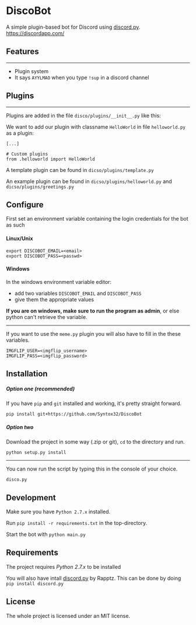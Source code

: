 # DiscoBot

A simple plugin-based bot for Discord using [discord.py](https://github.com/Rapptz/discord.py). https://discordapp.com/

## Features
--------
- Plugin system
- It says `AYYLMAO` when you type `!sup` in a discord channel

## Plugins
-------

Plugins are added in the file `disco/plugins/__init__.py` like this:

We want to add our plugin with classname `HelloWorld` in file `helloworld.py` as a plugin:

```
[...]

# Custom plugins
from .helloworld import HelloWorld

```

A template plugin can be found in `dicso/plugins/template.py`

An example plugin can be found in `dicso/plugins/helloworld.py` and `dicso/plugins/greetings.py`

Configure
---------

First set an environment variable containing the login credentials for the bot as such

#### Linux/Unix
```
export DISCOBOT_EMAIL=<email>
export DISCOBOT_PASS=<passwd>
```

#### Windows

In the windows environment variable editor:
- add two variables `DISCOBOT_EMAIL` and `DISCOBOT_PASS`
- give them the appropriate values

**If you are on windows, make sure to run the program as admin**, or else python
can't retrieve the variable.

---

If you want to use the `meme.py` plugin you will also have to fill in the these variables.
```
IMGFLIP_USER=<imgflip_username>
IMGFLIP_PASS=<imgflip_password>
```

## Installation

##### Option one (recommended)
If you have `pip` and `git` installed and working, it's pretty straight forward.

```
pip install git+https://github.com/Syntox32/DiscoBot
```

##### Option two

Download the project in some way (.zip or git), `cd` to the directory and run.

```
python setup.py install
```
---

You can now run the script by typing this in the console of your choice.
```
disco.py
```

Development
-----------
Make sure you have `Python 2.7.x` installed.

Run `pip install -r requirements.txt` in the top-directory.

Start the bot with `python main.py`

Requirements
------------
The project requires *Python 2.7.x* to be installed

You will also have intall [discord.py](https://github.com/Rapptz/discord.py) by Rapptz. This can be done by doing `pip install discord.py`

License
-------
The whole project is licensed under an MIT license.
